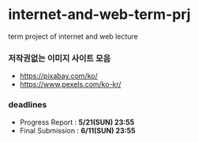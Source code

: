# internet-and-web-term-prj
term project of internet and web lecture

### 저작권없는 이미지 사이트 모음
- https://pixabay.com/ko/
- https://www.pexels.com/ko-kr/

### deadlines
 - Progress Report : **5/21(SUN) 23:55**
 - Final Submission : **6/11(SUN) 23:55**
